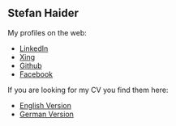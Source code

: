 ## Stefan Haider

My profiles on the web:
* [LinkedIn](https://at.linkedin.com/in/sthaider)
* [Xing](https://www.xing.com/profile/Stefan_Haider10)
* [Github](https://github.com/haidelber)
* [Facebook](https://www.facebook.com/haidelber)

If you are looking for my CV you find them here:
* [English Version](cv_en_StefanHaider.pdf)
* [German Version](cv_de_StefanHaider.pdf)

